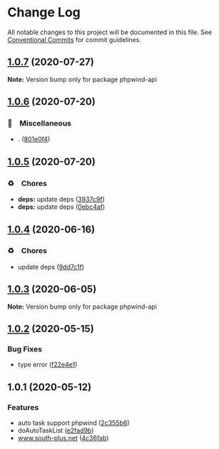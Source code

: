 # Change Log

All notable changes to this project will be documented in this file.
See [Conventional Commits](https://conventionalcommits.org) for commit guidelines.

## [1.0.7](https://github.com/bluelovers/ws-rest/compare/phpwind-api@1.0.6...phpwind-api@1.0.7) (2020-07-27)

**Note:** Version bump only for package phpwind-api





## [1.0.6](https://github.com/bluelovers/ws-rest/compare/phpwind-api@1.0.5...phpwind-api@1.0.6) (2020-07-20)


### 🔖　Miscellaneous

* . ([801e0f4](https://github.com/bluelovers/ws-rest/commit/801e0f4ff7bd29c81e67934636f57e57d0d01c74))





## [1.0.5](https://github.com/bluelovers/ws-rest/compare/phpwind-api@1.0.4...phpwind-api@1.0.5) (2020-07-20)


### ♻️　Chores

* **deps:** update deps ([3937c9f](https://github.com/bluelovers/ws-rest/commit/3937c9f90040c4804c841bcb40fbe90e9654a652))
* **deps:** update deps ([0ebc4af](https://github.com/bluelovers/ws-rest/commit/0ebc4af0fd3c2fa7f74dfdaf32be84d657c4209c))





## [1.0.4](https://github.com/bluelovers/ws-rest/compare/phpwind-api@1.0.3...phpwind-api@1.0.4) (2020-06-16)


### ♻️　Chores

*  update deps ([9dd7c1f](https://github.com/bluelovers/ws-rest/commit/9dd7c1fc5b40ac28a6f928c89dbf36be1add89c6))





## [1.0.3](https://github.com/bluelovers/ws-rest/compare/phpwind-api@1.0.2...phpwind-api@1.0.3) (2020-06-05)

**Note:** Version bump only for package phpwind-api





## [1.0.2](https://github.com/bluelovers/ws-rest/compare/phpwind-api@1.0.1...phpwind-api@1.0.2) (2020-05-15)


### Bug Fixes

* type error ([f22e4e1](https://github.com/bluelovers/ws-rest/commit/f22e4e10b17b27a26188ed3c80e78bdf83425aec))





## 1.0.1 (2020-05-12)


### Features

* auto task support phpwind ([2c355b6](https://github.com/bluelovers/ws-rest/commit/2c355b69e22981253e5d575f895432e5bb411e75))
* doAutoTaskList ([e2fad9b](https://github.com/bluelovers/ws-rest/commit/e2fad9b746408c451c9c07d0ac4f349157039d96))
* www.south-plus.net ([4c36fab](https://github.com/bluelovers/ws-rest/commit/4c36fab5634753b46c6fc587e6926d567b9f56af))
